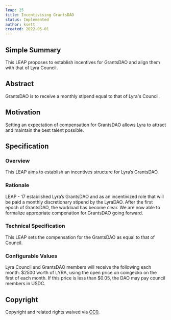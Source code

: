 ```yaml
---
leap: 25
title: Incentivising GrantsDAO
status: Implemented
author: ksett
created: 2022-05-01
---
```


<!--You can leave these HTML comments in your merged LEAP and delete the visible duplicate text guides, they will not appear and may be helpful to refer to if you edit it again. This is the suggested template for new LEAPs. Note that a LEAP number will be assigned by an editor. When opening a pull request to submit your LEAP, please use an abbreviated title in the filename, `leap-draft_title_abbrev.md`. The title should be 44 characters or less.-->

## Simple Summary
<!--"If you can't explain it simply, you don't understand it well enough." Simply describe the outcome the proposed changes intend to achieve. This should be non-technical and accessible to a casual community member.-->
This LEAP proposes to establish incentives for GrantsDAO and align them with that of Lyra Council.

## Abstract
<!--A short (~200 word) description of the proposed change, the abstract should clearly describe the proposed change. This is what *will* be done if the LEAP is implemented, not *why* it should be done or *how* it will be done. If the LEAP proposes deploying a new contract, write, "we propose to deploy a new contract that will do x".-->
GrantsDAO is to receive a monthly stipend equal to that of Lyra's Council.

##  Motivation
<!--This is the problem statement. This is the *why* of the LEAP. It should clearly explain *why* the current state of the protocol is inadequate. It is critical that you explain *why* the change is needed, if the LEAP proposes changing how something is calculated, you must address *why* the current calculation is inaccurate or wrong. This is not the place to describe how the LEAP will address the issue!-->
Setting an expectation of compensation for GrantsDAO allows Lyra to attract and maintain the best talent possible.

## Specification

<!--The specification should describe the syntax and semantics of any new feature, there are five sections
1. Overview
2. Rationale
3. Technical Specification
4. Test Cases
5. Configurable Values
-->

### Overview
<!--This is a high level overview of *how* the LEAP will solve the problem. The overview should clearly describe how the new feature will be implemented.-->
This LEAP aims to establish an incentives structure for Lyra’s GrantsDAO.

### Rationale
LEAP - 17 established Lyra’s GrantsDAO and as an incentivized role that will be paid a monthly discretionary stipend by the LyraDAO.
After the first epoch of GrantsDAO, the workload has become clear. We are now able to formalize appropriate compenation for GrantsDAO going forward.

### Technical Specification
This LEAP sets the compensation for the GrantsDAO as equal to that of Council.

### Configurable Values
<!--Please list all values configurable under this implementation.-->
Lyra Council and GrantsDAO members will receive the following each month:
$2500 worth of LYRA, using the open price on coingecko on the first of each month. 
If this price is less than $0.05, the DAO may pay council members in USDC.

## Copyright
Copyright and related rights waived via [CC0](https://creativecommons.org/publicdomain/zero/1.0/).

